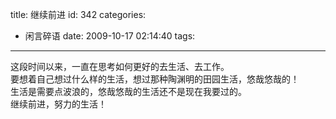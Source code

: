 title: 继续前进
id: 342
categories:
  - 闲言碎语
date: 2009-10-17 02:14:40
tags:
---

这段时间以来，一直在思考如何更好的去生活、去工作。
</br>要想着自己想过什么样的生活，想过那种陶渊明的田园生活，悠哉悠哉的！
</br>生活是需要点波浪的，悠哉悠哉的生活还不是现在我要过的。
</br>继续前进，努力的生活！